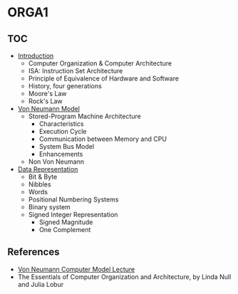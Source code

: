 # ORGA1

## TOC

* [Introduction](./intro)
  * Computer Organization & Computer Architecture
  * ISA: Instruction Set Architecture
  * Principle of Equivalence of Hardware and Software
  * History, four generations
  * Moore's Law
  * Rock's Law
* [Von Neumann Model](./von-neumann)
  * Stored-Program Machine Architecture
    * Characteristics
    * Execution Cycle
    * Communication between Memory and CPU
    * System Bus Model
    * Enhancements
  * Non Von Neumann
* [Data Representation](./data-representation)
  * Bit & Byte
  * Nibbles
  * Words
  * Positional Numbering Systems
  * Binary system
  * Signed Integer Representation
    * Signed Magnitude
    * One Complement

## References

* [Von Neumann Computer Model Lecture](http://www.c-jump.com/CIS77/CPU/VonNeumann/lecture.html)
* The Essentials of Computer Organization and Architecture, by Linda Null and Julia Lobur